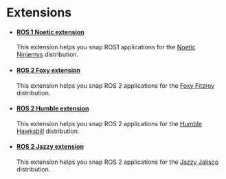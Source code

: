 
Extensions
==========

- #### [ROS 1 Noetic extension](https://snapcraft.io/docs/ros-noetic)
  This extension helps you snap ROS1 applications for the [Noetic Ninjemys](https://wiki.ros.org/noetic) distribution.

- #### [ROS 2 Foxy extension](https://snapcraft.io/docs/ros2-foxy-extension)
  This extension helps you snap ROS 2 applications for the [Foxy Fitzroy](https://docs.ros.org/en/foxy/Releases/Release-Foxy-Fitzroy.html) distribution.

- #### [ROS 2 Humble extension](https://snapcraft.io/docs/ros2-humble-extension)
  This extension helps you snap ROS 2 applications for the [Humble Hawksbill](https://docs.ros.org/en/foxy/Releases/Release-Humble-Hawksbill.html) distribution.
  
- #### [ROS 2 Jazzy extension](https://snapcraft.io/docs/ros2-jazzy-extension)
  This extension helps you snap ROS 2 applications for the [Jazzy Jalisco](https://docs.ros.org/en/jazzy/Releases/Release-Jazzy-Jalisco.html) distribution.

